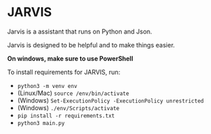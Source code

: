 # JARVIS

Jarvis is a assistant that runs on Python and Json.

Jarvis is designed to be helpful and to make things easier.

**On windows, make sure to use PowerShell**

To install requirements for JARVIS, run:
- `python3 -m venv env`
- (Linux/Mac) `source /env/bin/activate`
- (Windows) `Set-ExecutionPolicy -ExecutionPolicy unrestricted`
- (Windows) `./env/Scripts/activate`
- `pip install -r requirements.txt`
- `python3 main.py`
